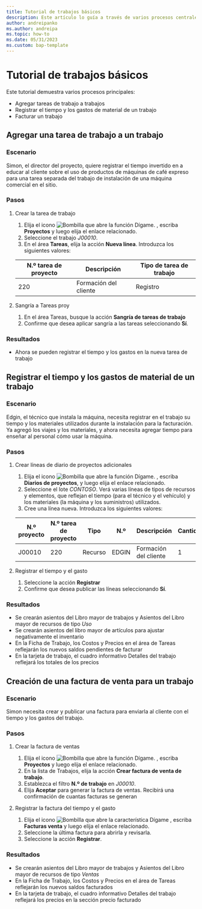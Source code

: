 ```yaml
---
title: Tutorial de trabajos básicos
description: Este artículo lo guía a través de varios procesos centrales en la gestión de proyectos.
author: andreipanko
ms.author: andreipa
ms.topic: how-to
ms.date: 05/31/2023
ms.custom: bap-template
---
```

# Tutorial de trabajos básicos

Este tutorial demuestra varios procesos principales:

- Agregar tareas de trabajo a trabajos
- Registrar el tiempo y los gastos de material de un trabajo
- Facturar un trabajo

## Agregar una tarea de trabajo a un trabajo

### Escenario  

Simon, el director del proyecto, quiere registrar el tiempo invertido en a educar al cliente sobre el uso de productos de máquinas de café expreso para una tarea separada del trabajo de instalación de una máquina comercial en el sitio.

### Pasos

1. Crear la tarea de trabajo  

    1. Elija el icono ![Bombilla que abre la función Dígame.](../../media/ui-search/search_small.png "Dígame qué desea hacer") , escriba **Proyectos** y luego elija el enlace relacionado.  
    2. Seleccione el trabajo *J00010*.
    3. En el área **Tareas**, elija la acción **Nueva línea**.  Introduzca los siguientes valores:
 
    |N.º tarea de proyecto|Descripción|Tipo de tarea de trabajo|
    |------------|-----------|-------------|  
    |220|Formación del cliente|Registro|

2. Sangría a Tareas proy
   1. En el área Tareas, busque la acción **Sangría de tareas de trabajo**
   2. Confirme que desea aplicar sangría a las tareas seleccionando **Sí**.

### Resultados

 - Ahora se pueden registrar el tiempo y los gastos en la nueva tarea de trabajo

## Registrar el tiempo y los gastos de material de un trabajo

### Escenario  

Edgin, el técnico que instala la máquina, necesita registrar en el trabajo su tiempo y los materiales utilizados durante la instalación para la facturación.  Ya agregó los viajes y los materiales, y ahora necesita agregar tiempo para enseñar al personal cómo usar la máquina.

### Pasos

1. Crear líneas de diario de proyectos adicionales

    1. Elija el icono ![Bombilla que abre la función Dígame.](../../media/ui-search/search_small.png "Dígame qué desea hacer") , escriba **Diarios de proyectos**, y luego elija el enlace relacionado.  
    2. Seleccione el lote *CONTOSO*.  Verá varias líneas de tipos de recursos y elementos, que reflejan el tiempo (para el técnico y el vehículo) y los materiales (la máquina y los suministros) utilizados.
    3. Cree una línea nueva. Introduzca los siguientes valores:
 
    |N.º proyecto|N.º tarea de proyecto|Tipo|N.º|Descripción|Cantidad|
    |-------|------------|----|---|-----------|--------|  
    |J00010|220|Recurso|EDGIN|Formación del cliente|1|

2. Registrar el tiempo y el gasto
   1. Seleccione la acción **Registrar**
   2. Confirme que desea publicar las líneas seleccionando **Sí**.

### Resultados

 - Se crearán asientos del Libro mayor de trabajos y Asientos del Libro mayor de recursos de tipo *Uso*
 - Se crearán asientos del libro mayor de artículos para ajustar negativamente el inventario
 - En la Ficha de Trabajo, los Costos y Precios en el área de Tareas reflejarán los nuevos saldos pendientes de facturar
 - En la tarjeta de trabajo, el cuadro informativo Detalles del trabajo reflejará los totales de los precios

## Creación de una factura de venta para un trabajo

### Escenario  
Simon necesita crear y publicar una factura para enviarla al cliente con el tiempo y los gastos del trabajo.

### Pasos
1. Crear la factura de ventas

    1. Elija el icono ![Bombilla que abre la función Dígame.](../../media/ui-search/search_small.png "Dígame qué desea hacer") , escriba **Proyectos** y luego elija el enlace relacionado.  
    2. En la lista de Trabajos, elija la acción **Crear factura de venta de trabajo**.
    3. Establezca el filtro **N.º de trabajo** en *J00010*.
    4. Elija **Aceptar** para generar la factura de ventas.  Recibirá una confirmación de cuantas facturas se generan

2. Registrar la factura del tiempo y el gasto
   1. Elija el icono ![Bombilla que abre la característica Dígame](../../media/ui-search/search_small.png "Dígame qué desea hacer") , escriba **Facturas venta** y luego elija el enlace relacionado.  
   2. Seleccione la última factura para abrirla y revisarla.
   3. Seleccione la acción **Registrar**.

### Resultados

 - Se crearán asientos del Libro mayor de trabajos y Asientos del Libro mayor de recursos de tipo *Ventas*
 - En la Ficha de Trabajo, los Costos y Precios en el área de Tareas reflejarán los nuevos saldos facturados
 - En la tarjeta de trabajo, el cuadro informativo Detalles del trabajo reflejará los precios en la sección precio facturado
